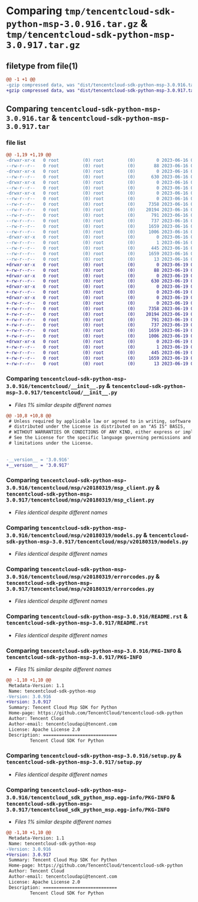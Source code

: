 # Comparing `tmp/tencentcloud-sdk-python-msp-3.0.916.tar.gz` & `tmp/tencentcloud-sdk-python-msp-3.0.917.tar.gz`

## filetype from file(1)

```diff
@@ -1 +1 @@
-gzip compressed data, was "dist/tencentcloud-sdk-python-msp-3.0.916.tar", last modified: Fri Jun 16 00:38:10 2023, max compression
+gzip compressed data, was "dist/tencentcloud-sdk-python-msp-3.0.917.tar", last modified: Mon Jun 19 00:29:51 2023, max compression
```

## Comparing `tencentcloud-sdk-python-msp-3.0.916.tar` & `tencentcloud-sdk-python-msp-3.0.917.tar`

### file list

```diff
@@ -1,19 +1,19 @@
-drwxr-xr-x   0 root         (0) root         (0)        0 2023-06-16 00:38:10.000000 tencentcloud-sdk-python-msp-3.0.916/
--rw-r--r--   0 root         (0) root         (0)       88 2023-06-16 00:38:10.000000 tencentcloud-sdk-python-msp-3.0.916/setup.cfg
-drwxr-xr-x   0 root         (0) root         (0)        0 2023-06-16 00:38:10.000000 tencentcloud-sdk-python-msp-3.0.916/tencentcloud/
--rw-r--r--   0 root         (0) root         (0)      630 2023-06-16 00:38:10.000000 tencentcloud-sdk-python-msp-3.0.916/tencentcloud/__init__.py
-drwxr-xr-x   0 root         (0) root         (0)        0 2023-06-16 00:38:10.000000 tencentcloud-sdk-python-msp-3.0.916/tencentcloud/msp/
--rw-r--r--   0 root         (0) root         (0)        0 2023-06-16 00:38:10.000000 tencentcloud-sdk-python-msp-3.0.916/tencentcloud/msp/__init__.py
-drwxr-xr-x   0 root         (0) root         (0)        0 2023-06-16 00:38:10.000000 tencentcloud-sdk-python-msp-3.0.916/tencentcloud/msp/v20180319/
--rw-r--r--   0 root         (0) root         (0)        0 2023-06-16 00:38:10.000000 tencentcloud-sdk-python-msp-3.0.916/tencentcloud/msp/v20180319/__init__.py
--rw-r--r--   0 root         (0) root         (0)     7358 2023-06-16 00:38:10.000000 tencentcloud-sdk-python-msp-3.0.916/tencentcloud/msp/v20180319/msp_client.py
--rw-r--r--   0 root         (0) root         (0)    20194 2023-06-16 00:38:10.000000 tencentcloud-sdk-python-msp-3.0.916/tencentcloud/msp/v20180319/models.py
--rw-r--r--   0 root         (0) root         (0)      791 2023-06-16 00:38:10.000000 tencentcloud-sdk-python-msp-3.0.916/tencentcloud/msp/v20180319/errorcodes.py
--rw-r--r--   0 root         (0) root         (0)      737 2023-06-16 00:38:10.000000 tencentcloud-sdk-python-msp-3.0.916/README.rst
--rw-r--r--   0 root         (0) root         (0)     1659 2023-06-16 00:38:10.000000 tencentcloud-sdk-python-msp-3.0.916/PKG-INFO
--rw-r--r--   0 root         (0) root         (0)     1006 2023-06-16 00:38:10.000000 tencentcloud-sdk-python-msp-3.0.916/setup.py
-drwxr-xr-x   0 root         (0) root         (0)        0 2023-06-16 00:38:10.000000 tencentcloud-sdk-python-msp-3.0.916/tencentcloud_sdk_python_msp.egg-info/
--rw-r--r--   0 root         (0) root         (0)        1 2023-06-16 00:38:10.000000 tencentcloud-sdk-python-msp-3.0.916/tencentcloud_sdk_python_msp.egg-info/dependency_links.txt
--rw-r--r--   0 root         (0) root         (0)      445 2023-06-16 00:38:10.000000 tencentcloud-sdk-python-msp-3.0.916/tencentcloud_sdk_python_msp.egg-info/SOURCES.txt
--rw-r--r--   0 root         (0) root         (0)     1659 2023-06-16 00:38:10.000000 tencentcloud-sdk-python-msp-3.0.916/tencentcloud_sdk_python_msp.egg-info/PKG-INFO
--rw-r--r--   0 root         (0) root         (0)       13 2023-06-16 00:38:10.000000 tencentcloud-sdk-python-msp-3.0.916/tencentcloud_sdk_python_msp.egg-info/top_level.txt
+drwxr-xr-x   0 root         (0) root         (0)        0 2023-06-19 00:29:51.000000 tencentcloud-sdk-python-msp-3.0.917/
+-rw-r--r--   0 root         (0) root         (0)       88 2023-06-19 00:29:51.000000 tencentcloud-sdk-python-msp-3.0.917/setup.cfg
+drwxr-xr-x   0 root         (0) root         (0)        0 2023-06-19 00:29:51.000000 tencentcloud-sdk-python-msp-3.0.917/tencentcloud/
+-rw-r--r--   0 root         (0) root         (0)      630 2023-06-19 00:29:51.000000 tencentcloud-sdk-python-msp-3.0.917/tencentcloud/__init__.py
+drwxr-xr-x   0 root         (0) root         (0)        0 2023-06-19 00:29:51.000000 tencentcloud-sdk-python-msp-3.0.917/tencentcloud/msp/
+-rw-r--r--   0 root         (0) root         (0)        0 2023-06-19 00:29:51.000000 tencentcloud-sdk-python-msp-3.0.917/tencentcloud/msp/__init__.py
+drwxr-xr-x   0 root         (0) root         (0)        0 2023-06-19 00:29:51.000000 tencentcloud-sdk-python-msp-3.0.917/tencentcloud/msp/v20180319/
+-rw-r--r--   0 root         (0) root         (0)        0 2023-06-19 00:29:51.000000 tencentcloud-sdk-python-msp-3.0.917/tencentcloud/msp/v20180319/__init__.py
+-rw-r--r--   0 root         (0) root         (0)     7358 2023-06-19 00:29:51.000000 tencentcloud-sdk-python-msp-3.0.917/tencentcloud/msp/v20180319/msp_client.py
+-rw-r--r--   0 root         (0) root         (0)    20194 2023-06-19 00:29:51.000000 tencentcloud-sdk-python-msp-3.0.917/tencentcloud/msp/v20180319/models.py
+-rw-r--r--   0 root         (0) root         (0)      791 2023-06-19 00:29:51.000000 tencentcloud-sdk-python-msp-3.0.917/tencentcloud/msp/v20180319/errorcodes.py
+-rw-r--r--   0 root         (0) root         (0)      737 2023-06-19 00:29:51.000000 tencentcloud-sdk-python-msp-3.0.917/README.rst
+-rw-r--r--   0 root         (0) root         (0)     1659 2023-06-19 00:29:51.000000 tencentcloud-sdk-python-msp-3.0.917/PKG-INFO
+-rw-r--r--   0 root         (0) root         (0)     1006 2023-06-19 00:29:51.000000 tencentcloud-sdk-python-msp-3.0.917/setup.py
+drwxr-xr-x   0 root         (0) root         (0)        0 2023-06-19 00:29:51.000000 tencentcloud-sdk-python-msp-3.0.917/tencentcloud_sdk_python_msp.egg-info/
+-rw-r--r--   0 root         (0) root         (0)        1 2023-06-19 00:29:51.000000 tencentcloud-sdk-python-msp-3.0.917/tencentcloud_sdk_python_msp.egg-info/dependency_links.txt
+-rw-r--r--   0 root         (0) root         (0)      445 2023-06-19 00:29:51.000000 tencentcloud-sdk-python-msp-3.0.917/tencentcloud_sdk_python_msp.egg-info/SOURCES.txt
+-rw-r--r--   0 root         (0) root         (0)     1659 2023-06-19 00:29:51.000000 tencentcloud-sdk-python-msp-3.0.917/tencentcloud_sdk_python_msp.egg-info/PKG-INFO
+-rw-r--r--   0 root         (0) root         (0)       13 2023-06-19 00:29:51.000000 tencentcloud-sdk-python-msp-3.0.917/tencentcloud_sdk_python_msp.egg-info/top_level.txt
```

### Comparing `tencentcloud-sdk-python-msp-3.0.916/tencentcloud/__init__.py` & `tencentcloud-sdk-python-msp-3.0.917/tencentcloud/__init__.py`

 * *Files 1% similar despite different names*

```diff
@@ -10,8 +10,8 @@
 # Unless required by applicable law or agreed to in writing, software
 # distributed under the License is distributed on an "AS IS" BASIS,
 # WITHOUT WARRANTIES OR CONDITIONS OF ANY KIND, either express or implied.
 # See the License for the specific language governing permissions and
 # limitations under the License.
 
 
-__version__ = '3.0.916'
+__version__ = '3.0.917'
```

### Comparing `tencentcloud-sdk-python-msp-3.0.916/tencentcloud/msp/v20180319/msp_client.py` & `tencentcloud-sdk-python-msp-3.0.917/tencentcloud/msp/v20180319/msp_client.py`

 * *Files identical despite different names*

### Comparing `tencentcloud-sdk-python-msp-3.0.916/tencentcloud/msp/v20180319/models.py` & `tencentcloud-sdk-python-msp-3.0.917/tencentcloud/msp/v20180319/models.py`

 * *Files identical despite different names*

### Comparing `tencentcloud-sdk-python-msp-3.0.916/tencentcloud/msp/v20180319/errorcodes.py` & `tencentcloud-sdk-python-msp-3.0.917/tencentcloud/msp/v20180319/errorcodes.py`

 * *Files identical despite different names*

### Comparing `tencentcloud-sdk-python-msp-3.0.916/README.rst` & `tencentcloud-sdk-python-msp-3.0.917/README.rst`

 * *Files identical despite different names*

### Comparing `tencentcloud-sdk-python-msp-3.0.916/PKG-INFO` & `tencentcloud-sdk-python-msp-3.0.917/PKG-INFO`

 * *Files 1% similar despite different names*

```diff
@@ -1,10 +1,10 @@
 Metadata-Version: 1.1
 Name: tencentcloud-sdk-python-msp
-Version: 3.0.916
+Version: 3.0.917
 Summary: Tencent Cloud Msp SDK for Python
 Home-page: https://github.com/TencentCloud/tencentcloud-sdk-python
 Author: Tencent Cloud
 Author-email: tencentcloudapi@tencent.com
 License: Apache License 2.0
 Description: ============================
         Tencent Cloud SDK for Python
```

### Comparing `tencentcloud-sdk-python-msp-3.0.916/setup.py` & `tencentcloud-sdk-python-msp-3.0.917/setup.py`

 * *Files identical despite different names*

### Comparing `tencentcloud-sdk-python-msp-3.0.916/tencentcloud_sdk_python_msp.egg-info/PKG-INFO` & `tencentcloud-sdk-python-msp-3.0.917/tencentcloud_sdk_python_msp.egg-info/PKG-INFO`

 * *Files 1% similar despite different names*

```diff
@@ -1,10 +1,10 @@
 Metadata-Version: 1.1
 Name: tencentcloud-sdk-python-msp
-Version: 3.0.916
+Version: 3.0.917
 Summary: Tencent Cloud Msp SDK for Python
 Home-page: https://github.com/TencentCloud/tencentcloud-sdk-python
 Author: Tencent Cloud
 Author-email: tencentcloudapi@tencent.com
 License: Apache License 2.0
 Description: ============================
         Tencent Cloud SDK for Python
```

